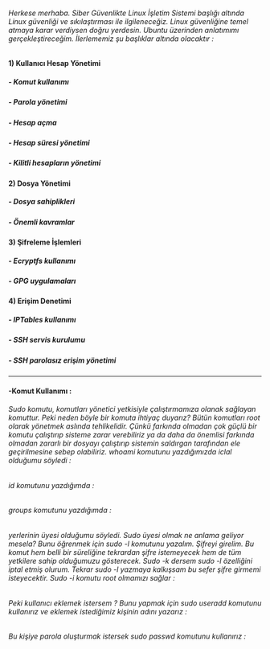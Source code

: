 ###### Herkese merhaba. Siber Güvenlikte Linux İşletim Sistemi başlığı altında Linux güvenliği ve sıkılaştırması ile ilgileneceğiz. Linux güvenliğine temel atmaya karar verdiysen doğru yerdesin. Ubuntu üzerinden anlatımımı gerçekleştireceğim. İlerlememiz şu başlıklar altında olacaktır : 

#### 1) Kullanıcı Hesap Yönetimi

##### - Komut kullanımı
##### - Parola yönetimi
##### - Hesap açma
##### - Hesap süresi yönetimi
##### - Kilitli hesapların yönetimi

#### 2) Dosya Yönetimi

##### - Dosya sahiplikleri
##### - Önemli kavramlar

#### 3) Şifreleme İşlemleri

##### - Ecryptfs kullanımı
##### - GPG uygulamaları

#### 4) Erişim Denetimi

##### - IPTables kullanımı
##### - SSH servis kurulumu
##### - SSH parolasız erişim yönetimi

----------------------------------------------------------------------------------------------------------------------------------------------------------------------
#### -Komut Kullanımı :

###### Sudo komutu, komutları yönetici yetkisiyle çalıştırmamıza olanak sağlayan komuttur. Peki neden böyle bir komuta ihtiyaç duyarız? Bütün komutları root olarak yönetmek aslında tehlikelidir. Çünkü farkında olmadan çok güçlü bir komutu çalıştırıp sisteme zarar verebiliriz ya da daha da önemlisi farkında olmadan zararlı bir dosyayı çalıştırıp sistemin saldırgan tarafından ele geçirilmesine sebep olabiliriz. whoami komutunu yazdığımızda iclal olduğumu söyledi : 

###### id komutunu yazdığımda :


###### groups komutunu yazdığımda :

###### yerlerinin üyesi olduğumu söyledi. Sudo üyesi olmak ne anlama geliyor mesela? Bunu öğrenmek için sudo -l komutunu yazalım. Şifreyi girelim. Bu komut hem belli bir süreliğine tekrardan şifre istemeyecek hem de tüm yetkilere sahip olduğumuzu gösterecek. Sudo -k dersem sudo -l özelliğini iptal etmiş olurum. Tekrar sudo -l yazmaya kalkışsam bu sefer şifre girmemi isteyecektir. Sudo -i komutu root olmamızı sağlar : 

###### Peki kullanıcı eklemek istersem ? Bunu yapmak için sudo useradd komutunu kullanırız ve eklemek istediğimiz kişinin adını yazarız :

###### Bu kişiye parola oluşturmak istersek sudo passwd komutunu kullanırız : 




